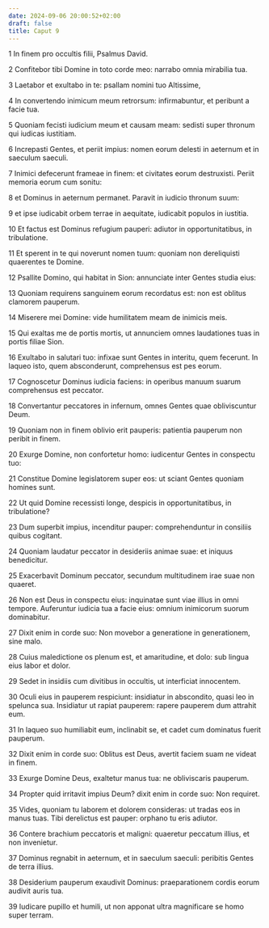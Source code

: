 ```yaml
---
date: 2024-09-06 20:00:52+02:00
draft: false
title: Caput 9
---
```





1 In finem pro occultis filii, Psalmus David.

2 Confitebor tibi Domine in toto corde meo: narrabo omnia mirabilia tua.

3 Laetabor et exultabo in te: psallam nomini tuo Altissime,

4 In convertendo inimicum meum retrorsum: infirmabuntur, et peribunt a facie tua.

5 Quoniam fecisti iudicium meum et causam meam: sedisti super thronum qui iudicas iustitiam.

6 Increpasti Gentes, et periit impius: nomen eorum delesti in aeternum et in saeculum saeculi.

7 Inimici defecerunt frameae in finem: et civitates eorum destruxisti. Periit memoria eorum cum sonitu:

8 et Dominus in aeternum permanet. Paravit in iudicio thronum suum:

9 et ipse iudicabit orbem terrae in aequitate, iudicabit populos in iustitia.

10 Et factus est Dominus refugium pauperi: adiutor in opportunitatibus, in tribulatione.

11 Et sperent in te qui noverunt nomen tuum: quoniam non dereliquisti quaerentes te Domine.

12 Psallite Domino, qui habitat in Sion: annunciate inter Gentes studia eius:

13 Quoniam requirens sanguinem eorum recordatus est: non est oblitus clamorem pauperum.

14 Miserere mei Domine: vide humilitatem meam de inimicis meis.

15 Qui exaltas me de portis mortis, ut annunciem omnes laudationes tuas in portis filiae Sion.

16 Exultabo in salutari tuo: infixae sunt Gentes in interitu, quem fecerunt. In laqueo isto, quem absconderunt, comprehensus est pes eorum.

17 Cognoscetur Dominus iudicia faciens: in operibus manuum suarum comprehensus est peccator.

18 Convertantur peccatores in infernum, omnes Gentes quae obliviscuntur Deum.

19 Quoniam non in finem oblivio erit pauperis: patientia pauperum non peribit in finem.

20 Exurge Domine, non confortetur homo: iudicentur Gentes in conspectu tuo:

21 Constitue Domine legislatorem super eos: ut sciant Gentes quoniam homines sunt.

22 Ut quid Domine recessisti longe, despicis in opportunitatibus, in tribulatione?

23 Dum superbit impius, incenditur pauper: comprehenduntur in consiliis quibus cogitant.

24 Quoniam laudatur peccator in desideriis animae suae: et iniquus benedicitur.

25 Exacerbavit Dominum peccator, secundum multitudinem irae suae non quaeret.

26 Non est Deus in conspectu eius: inquinatae sunt viae illius in omni tempore. Auferuntur iudicia tua a facie eius: omnium inimicorum suorum dominabitur.

27 Dixit enim in corde suo: Non movebor a generatione in generationem, sine malo.

28 Cuius maledictione os plenum est, et amaritudine, et dolo: sub lingua eius labor et dolor.

29 Sedet in insidiis cum divitibus in occultis, ut interficiat innocentem.

30 Oculi eius in pauperem respiciunt: insidiatur in abscondito, quasi leo in spelunca sua. Insidiatur ut rapiat pauperem: rapere pauperem dum attrahit eum.

31 In laqueo suo humiliabit eum, inclinabit se, et cadet cum dominatus fuerit pauperum.

32 Dixit enim in corde suo: Oblitus est Deus, avertit faciem suam ne videat in finem.

33 Exurge Domine Deus, exaltetur manus tua: ne obliviscaris pauperum.

34 Propter quid irritavit impius Deum? dixit enim in corde suo: Non requiret.

35 Vides, quoniam tu laborem et dolorem consideras: ut tradas eos in manus tuas. Tibi derelictus est pauper: orphano tu eris adiutor.

36 Contere brachium peccatoris et maligni: quaeretur peccatum illius, et non invenietur.

37 Dominus regnabit in aeternum, et in saeculum saeculi: peribitis Gentes de terra illius.

38 Desiderium pauperum exaudivit Dominus: praeparationem cordis eorum audivit auris tua.

39 Iudicare pupillo et humili, ut non apponat ultra magnificare se homo super terram.

